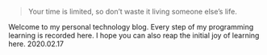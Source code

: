 > Your time is limited, so don’t waste it living someone else’s life. 

Welcome to my personal technology blog.
Every step of my programming learning is recorded here.
I hope you can also reap the initial joy of learning here.
                                                          2020.02.17
